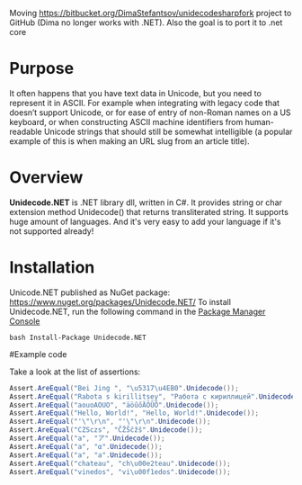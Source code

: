 ﻿
Moving https://bitbucket.org/DimaStefantsov/unidecodesharpfork project to GitHub (Dima no longer works with .NET).
Also the goal is to port it to .net core

# Purpose
It often happens that you have text data in Unicode, but you need to represent it in ASCII. For example when integrating with legacy code that doesn’t support Unicode, or for ease of entry of non-Roman names on a US keyboard, or when constructing ASCII machine identifiers from human-readable Unicode strings that should still be somewhat intelligible (a popular example of this is when making an URL slug from an article title).

# Overview

**Unidecode.NET** is .NET library dll, written in C#.
It provides string or char extension method Unidecode() that returns transliterated string. It supports huge amount of languages.
And it's very easy to add your language if it's not supported already!

# Installation
Unicode.NET published as NuGet package: https://www.nuget.org/packages/Unidecode.NET/
To install Unidecode.NET, run the following command in the [Package Manager Console](https://docs.nuget.org/consume/package-manager-console)

```bash Install-Package Unidecode.NET```

#Example code

Take a look at the list of assertions:
```cs
Assert.AreEqual("Bei Jing ", "\u5317\u4EB0".Unidecode());
Assert.AreEqual("Rabota s kirillitsey", "Работа с кириллицей".Unidecode());
Assert.AreEqual("aouoAOUO", "äöűőÄÖŨŐ".Unidecode());
Assert.AreEqual("Hello, World!", "Hello, World!".Unidecode());
Assert.AreEqual("'\"\r\n", "'\"\r\n".Unidecode());
Assert.AreEqual("CZSczs", "ČŽŠčžš".Unidecode());
Assert.AreEqual("a", "ア".Unidecode());
Assert.AreEqual("a", "α".Unidecode());
Assert.AreEqual("a", "а".Unidecode());
Assert.AreEqual("chateau", "ch\u00e2teau".Unidecode());
Assert.AreEqual("vinedos", "vi\u00f1edos".Unidecode());
```
